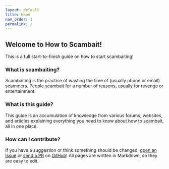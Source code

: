 ```yaml
---
layout: default
title: Home
nav_order: 1
permalink: /
---
```


## Welcome to How to Scambait!
This is a full start-to-finish guide on how to start scambaiting!

### What is scambaiting?
Scambaiting is the practice of wasting the time of (usually phone or email) scammers.  People scambait for a number of reasons, usually for revenge or entertainment.

### What is this guide?
This guide is an accumulation of knowledge from various forums, websites, and articles explaining everything you need to know about how to scambait, all in one place.

### How can I contribute?
If you have a suggestion or think something should be changed, [open an Issue](https://github.com/NorthWatch/howtoscambait/issues) or [send a PR](https://github.com/NorthWatch/howtoscambait/pulls) on [GitHub](https://github.com/NorthWatch/how-to-scambait)!  All pages are written in Markdown, so they are easy to edit.
